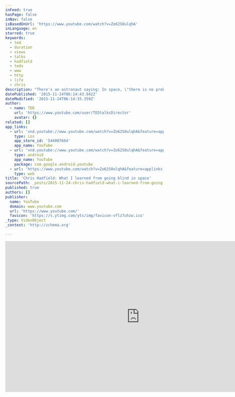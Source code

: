 ```yaml
---
inFeed: true
hasPage: false
inNav: false
isBasedOnUrl: 'https://www.youtube.com/watch?v=Zo62S0ulqhA'
inLanguage: en
starred: true
keywords:
  - ted
  - duration
  - views
  - talks
  - hadfield
  - tedx
  - www
  - http
  - life
  - chris
description: "There's an astronaut saying: In space, \"there is no problem so bad that you can't make it worse.\" So how do you deal with the complexity, the sheer pressure, of dealing with dangerous and scary situations?"
datePublished: '2015-11-24T06:14:43.942Z'
dateModified: '2015-11-24T06:14:35.359Z'
author:
  - name: TED
    url: 'https://www.youtube.com/user/TEDtalksDirector'
    avatar: {}
related: []
app_links:
  - url: 'vnd.youtube://www.youtube.com/watch?v=Zo62S0ulqhA&feature=applinks'
    type: ios
    app_store_id: '544007664'
    app_name: YouTube
  - url: 'vnd.youtube://www.youtube.com/watch?v=Zo62S0ulqhA&feature=applinks'
    type: android
    app_name: YouTube
    package: com.google.android.youtube
  - url: 'https://www.youtube.com/watch?v=Zo62S0ulqhA&feature=applinks'
    type: web
title: 'Chris Hadfield: What I learned from going blind in space'
sourcePath: _posts/2015-11-24-chris-hadfield-what-i-learned-from-going-blind-in-space.md
published: true
authors: []
publisher:
  name: YouTube
  domain: www.youtube.com
  url: 'https://www.youtube.com/'
  favicon: 'https://s.ytimg.com/yts/img/favicon-vflz7uhzw.ico'
_type: VideoObject
_context: 'http://schema.org'

---
```

<iframe src="https://cdn.embedly.com/widgets/media.html?src=https%3A%2F%2Fwww.youtube.com%2Fembed%2FZo62S0ulqhA%3Ffeature%3Doembed&amp;url=https%3A%2F%2Fwww.youtube.com%2Fwatch%3Fv%3DZo62S0ulqhA&amp;image=https%3A%2F%2Fi.ytimg.com%2Fvi%2FZo62S0ulqhA%2Fhqdefault.jpg&amp;key=b7d04c9b404c499eba89ee7072e1c4f7&amp;type=text%2Fhtml&amp;schema=youtube" width="854" height="480" scrolling="no" frameborder="0" allowfullscreen="allowfullscreen" style=""></iframe>